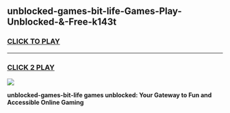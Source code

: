 
## unblocked-games-bit-life-Games-Play-Unblocked-&-Free-k143t
<h3>
<a href="https://premium76.site?title=unblocked-games-bit-life&ref=24A">CLICK TO PLAY</a></h3>
<hr>

<h3>
<a href="https://premium76.site?title=unblocked-games-bit-life&ref=24A">CLICK 2 PLAY</a>
  
</h3>

<a href="https://premium76.site?title=unblocked-games-bit-life&ref=24A"><img src="https://clearcache.store/games.png"></a>


**unblocked-games-bit-life games unblocked: Your Gateway to Fun and Accessible Online Gaming**
